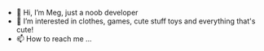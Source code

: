 - 👋 Hi, I’m Meg, just a noob developer 
- 👀 I’m interested in clothes, games, cute stuff toys and everything that's cute!
- 📫 How to reach me ...

<!---
Mhegabyte/Mhegabyte is a ✨ special ✨ repository because its `README.md` (this file) appears on your GitHub profile.
You can click the Preview link to take a look at your changes.
--->
